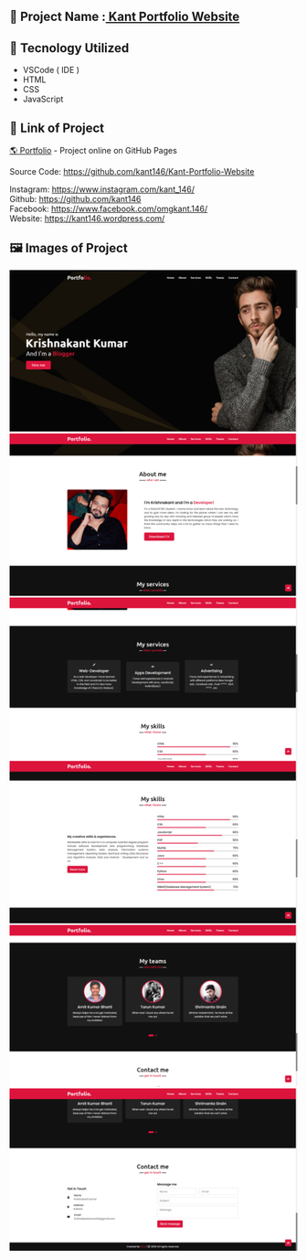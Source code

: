 ## 🚀 Project Name :<a href="https://kant146.github.io/Kant-Portfolio-Website/"> Kant Portfolio Website </a>


## 🧰 Tecnology Utilized
* VSCode ( IDE )
* HTML
* CSS
* JavaScript

## 🔗 Link of Project
[ 🌎 Portfolio](https://kant146.github.io/Kant-Portfolio-Website/) - Project online on GitHub Pages

 Source Code: https://github.com/kant146/Kant-Portfolio-Website

Instagram: https://www.instagram.com/kant_146/ <br/>
Github: https://github.com/kant146   <br/>
Facebook: https://www.facebook.com/omgkant.146/  <br/>
Website: https://kant146.wordpress.com/   <br/>

## 🖼️ Images of Project

<div align="center">
   <img src="img1.png" /> 
   </br>
   <img src="img2.png"/>
   </br> 
   <img src="img3.png" /> 
   </br>
   <img src="img4.png" /> 
   </br>
   <img src="img5.png" />  
   </br> 
   <img src="img6.png" /> 
</div>




